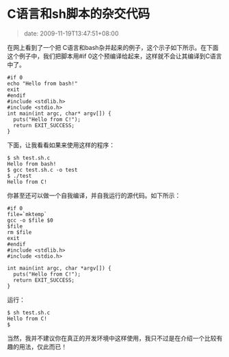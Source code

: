 # C语言和sh脚本的杂交代码
>date: 2009-11-19T13:47:51+08:00


在网上看到了一个把 C语言和bash杂并起来的例子，这个示子如下所示。在下面这个例子中，我们把脚本用#if 0这个预编译给起来，这样就不会让其编译到C语言中了。



```
#if 0
echo "Hello from bash!"
exit
#endif
#include <stdlib.h>
#include <stdio.h>
int main(int argc, char* argv[]) {
  puts("Hello from C!");
  return EXIT_SUCCESS;
}
```

下面，让我看看如果来使用这样的程序：



```
$ sh test.sh.c
Hello from bash!
$ gcc test.sh.c -o test
$ ./test
Hello from C!

```

你甚至还可以做一个自我编译，并自我运行的源代码。如下所示：




```
#if 0
file=`mktemp`
gcc -o $file $0
$file
rm $file
exit
#endif
#include <stdlib.h>
#include <stdio.h>

int main(int argc, char *argv[]) {
  puts("Hello from C!");
  return EXIT_SUCCESS;
}
```

运行：



```
$ sh test.sh.c
Hello from C!
$
```

当然，我并不建议你在真正的开发环境中这样使用，我只不过是在介绍一个比较有趣的用法，仅此而已！


